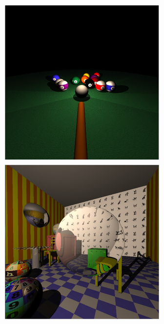 

![scene eval09 image3:](https://github.com/Makenfile86/ray-tracer/blob/main/billiard.jpg?raw=true)


![scene eval09 image3:](https://github.com/Makenfile86/ray-tracer/blob/main/room.jpg?raw=true)
